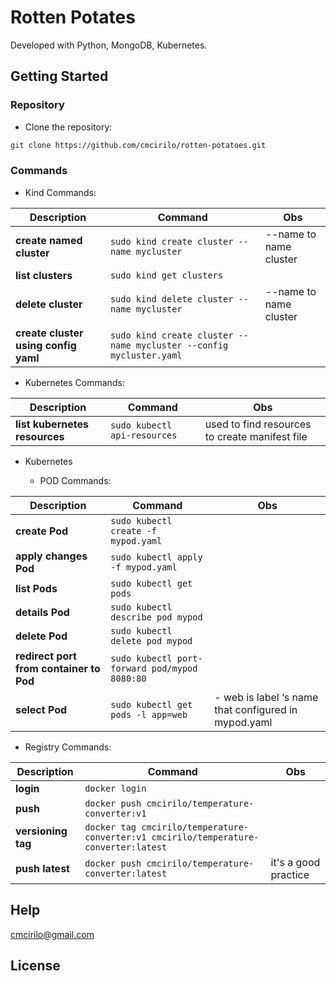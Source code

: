# Rotten Potates

Developed with Python, MongoDB, Kubernetes.

## Getting Started

### Repository

- Clone the repository:

```sh
git clone https://github.com/cmcirilo/rotten-potatoes.git
```

### Commands

- Kind Commands:

| Description                          | Command                                                             | Obs                    |
| ------------------------------------ | ------------------------------------------------------------------- | ---------------------- |
| **create named cluster**             | `sudo kind create cluster --name mycluster`                         | --name to name cluster |
| **list clusters**                    | `sudo kind get clusters`                                            |                        |
| **delete cluster**                   | `sudo kind delete cluster --name mycluster`                         | --name to name cluster |
| **create cluster using config yaml** | `sudo kind create cluster --name mycluster --config mycluster.yaml` |                        |

- Kubernetes Commands:

| Description                   | Command                      | Obs                                            |
| ----------------------------- | ---------------------------- | ---------------------------------------------- |
| **list kubernetes resources** | `sudo kubectl api-resources` | used to find resources to create manifest file |

- Kubernetes

  - POD Commands:

| Description                             | Command                                       | Obs                                                  |
| --------------------------------------- | --------------------------------------------- | ---------------------------------------------------- |
| **create Pod**                          | `sudo kubectl create -f mypod.yaml`           |                                                      |
| **apply changes Pod**                   | `sudo kubectl apply -f mypod.yaml`            |                                                      |
| **list Pods**                           | `sudo kubectl get pods`                       |                                                      |
| **details Pod**                         | `sudo kubectl describe pod mypod`             |                                                      |
| **delete Pod**                          | `sudo kubectl delete pod mypod`               |                                                      |
| **redirect port from container to Pod** | `sudo kubectl port-forward pod/mypod 8080:80` |                                                      |
| **select Pod**                          | `sudo kubectl get pods -l app=web`            | - web is label ‘s name that configured in mypod.yaml |

- Registry Commands:

| Description        | Command                                                                               | Obs                  |
| ------------------ | ------------------------------------------------------------------------------------- | -------------------- |
| **login**          | `docker login`                                                                        |                      |
| **push**           | `docker push cmcirilo/temperature-converter:v1`                                       |                      |
| **versioning tag** | `docker tag cmcirilo/temperature-converter:v1 cmcirilo/temperature-converter:latest ` |                      |
| **push latest**    | `docker push cmcirilo/temperature-converter:latest`                                   | it's a good practice |

## Help

cmcirilo@gmail.com

## License
